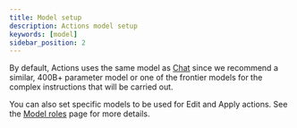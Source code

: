 ```yaml
---
title: Model setup
description: Actions model setup
keywords: [model]
sidebar_position: 2
---
```


By default, Actions uses the same model as [Chat](chat/model-setup.mdx) since we recommend a similar, 400B+ parameter model or one of the frontier models for the complex instructions that will be carried out.

You can also set specific models to be used for Edit and Apply actions. See the [Model roles](../customize/model-roles/intro.mdx) page for more details.
